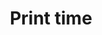 ---
tag: m0031
codes:
- M31
title: Print time
long:
- |
  This command reports the time elapsed since the start of the current print job to the host. When printing from SD card, the print job timer starts as soon as SD printing starts.

  If `PRINTJOB_TIMER_AUTOSTART` is enabled then the first `M109` or `M190` command received from the host will also start the print job timer.

  For manual control from the host, use `M75`, `M76`, and `M77` to start, pause, and stop the print job timer.
notes: 
parameters: 
example: 
examples: 
---